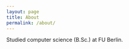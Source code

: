 ```yaml
---
layout: page
title: About
permalink: /about/
---
```


Studied computer science (B.Sc.) at FU Berlin.

